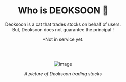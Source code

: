 <div align="center">

# Who is DEOKSOON 🤔
<p> 
Deoksoon is a cat that trades stocks on behalf of users.
<br>
But, Deoksoon does not guarantee the principal !
</p>

 *Not in service yet.
 
<br><br>


![image](https://img.danawa.com/images/descFiles/5/165/4164335_1582361978747.gif)

*A picture of Deoksoon trading stocks*

</div>
